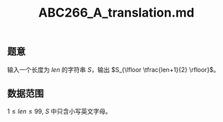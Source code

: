 ﻿---
title: "ABC266_A_translation.md"
tags: []
author: ""
created: ""
---

## 题意  

输入一个长度为 $len$ 的字符串 $S$，输出 $S_{\lfloor \tfrac{len+1}{2} \rfloor}$。

## 数据范围

$1\le len\le 99$, $S$ 中只含小写英文字母。

